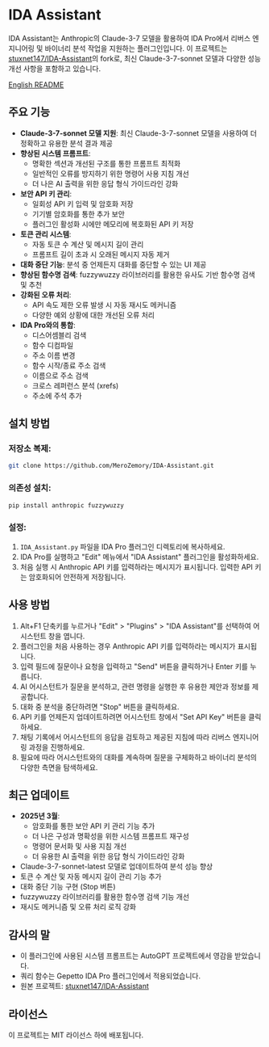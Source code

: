 # IDA Assistant

IDA Assistant는 Anthropic의 Claude-3-7 모델을 활용하여 IDA Pro에서 리버스 엔지니어링 및 바이너리 분석 작업을 지원하는 플러그인입니다. 이 프로젝트는 [stuxnet147/IDA-Assistant](https://github.com/stuxnet147/IDA-Assistant)의 fork로, 최신 Claude-3-7-sonnet 모델과 다양한 성능 개선 사항을 포함하고 있습니다.

[English README](README.md)

## 주요 기능

- **Claude-3-7-sonnet 모델 지원**: 최신 Claude-3-7-sonnet 모델을 사용하여 더 정확하고 유용한 분석 결과 제공
- **향상된 시스템 프롬프트**: 
  - 명확한 섹션과 개선된 구조를 통한 프롬프트 최적화
  - 일반적인 오류를 방지하기 위한 명령어 사용 지침 개선
  - 더 나은 AI 출력을 위한 응답 형식 가이드라인 강화
- **보안 API 키 관리**:
  - 일회성 API 키 입력 및 암호화 저장
  - 기기별 암호화를 통한 추가 보안
  - 플러그인 활성화 시에만 메모리에 복호화된 API 키 저장
- **토큰 관리 시스템**: 
  - 자동 토큰 수 계산 및 메시지 길이 관리
  - 프롬프트 길이 초과 시 오래된 메시지 자동 제거
- **대화 중단 기능**: 분석 중 언제든지 대화를 중단할 수 있는 UI 제공
- **향상된 함수명 검색**: fuzzywuzzy 라이브러리를 활용한 유사도 기반 함수명 검색 및 추천
- **강화된 오류 처리**: 
  - API 속도 제한 오류 발생 시 자동 재시도 메커니즘
  - 다양한 예외 상황에 대한 개선된 오류 처리
- **IDA Pro와의 통합**: 
  - 디스어셈블리 검색
  - 함수 디컴파일
  - 주소 이름 변경
  - 함수 시작/종료 주소 검색
  - 이름으로 주소 검색
  - 크로스 레퍼런스 분석 (xrefs)
  - 주소에 주석 추가

## 설치 방법

### 저장소 복제:
```sh
git clone https://github.com/MeroZemory/IDA-Assistant.git
```

### 의존성 설치:
```sh
pip install anthropic fuzzywuzzy
```

### 설정:
1. `IDA_Assistant.py` 파일을 IDA Pro 플러그인 디렉토리에 복사하세요.
2. IDA Pro를 실행하고 "Edit" 메뉴에서 "IDA Assistant" 플러그인을 활성화하세요.
3. 처음 실행 시 Anthropic API 키를 입력하라는 메시지가 표시됩니다. 입력한 API 키는 암호화되어 안전하게 저장됩니다.

## 사용 방법

1. Alt+F1 단축키를 누르거나 "Edit" > "Plugins" > "IDA Assistant"를 선택하여 어시스턴트 창을 엽니다.
2. 플러그인을 처음 사용하는 경우 Anthropic API 키를 입력하라는 메시지가 표시됩니다.
3. 입력 필드에 질문이나 요청을 입력하고 "Send" 버튼을 클릭하거나 Enter 키를 누릅니다.
4. AI 어시스턴트가 질문을 분석하고, 관련 명령을 실행한 후 유용한 제안과 정보를 제공합니다.
5. 대화 중 분석을 중단하려면 "Stop" 버튼을 클릭하세요.
6. API 키를 언제든지 업데이트하려면 어시스턴트 창에서 "Set API Key" 버튼을 클릭하세요.
7. 채팅 기록에서 어시스턴트의 응답을 검토하고 제공된 지침에 따라 리버스 엔지니어링 과정을 진행하세요.
8. 필요에 따라 어시스턴트와의 대화를 계속하며 질문을 구체화하고 바이너리 분석의 다양한 측면을 탐색하세요.

## 최근 업데이트

- **2025년 3월**: 
  - 암호화를 통한 보안 API 키 관리 기능 추가
  - 더 나은 구성과 명확성을 위한 시스템 프롬프트 재구성
  - 명령어 문서화 및 사용 지침 개선
  - 더 유용한 AI 출력을 위한 응답 형식 가이드라인 강화
- Claude-3-7-sonnet-latest 모델로 업데이트하여 분석 성능 향상
- 토큰 수 계산 및 자동 메시지 길이 관리 기능 추가
- 대화 중단 기능 구현 (Stop 버튼)
- fuzzywuzzy 라이브러리를 활용한 함수명 검색 기능 개선
- 재시도 메커니즘 및 오류 처리 로직 강화

## 감사의 말

- 이 플러그인에 사용된 시스템 프롬프트는 AutoGPT 프로젝트에서 영감을 받았습니다.
- 쿼리 함수는 Gepetto IDA Pro 플러그인에서 적용되었습니다.
- 원본 프로젝트: [stuxnet147/IDA-Assistant](https://github.com/stuxnet147/IDA-Assistant)

## 라이선스

이 프로젝트는 MIT 라이선스 하에 배포됩니다.

